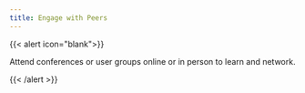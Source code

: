 ```yaml
---
title: Engage with Peers
---
```

{{< alert icon="blank">}}<div class="text-xl text-center">
Attend conferences or user groups online or in person to learn and network.
</div>{{< /alert >}}